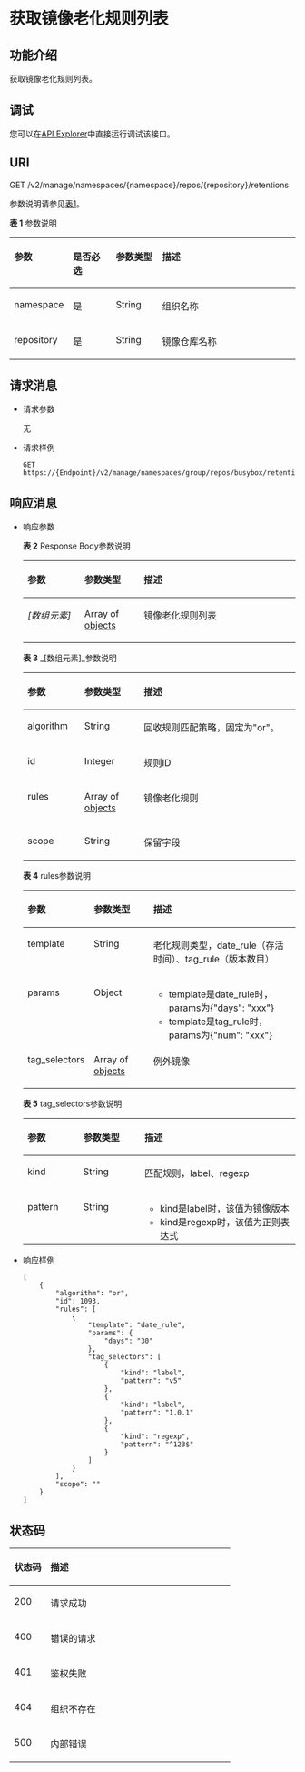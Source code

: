 # 获取镜像老化规则列表<a name="swr_02_0053"></a>

## 功能介绍<a name="se03aae4436e64394a95dc13b6f233898"></a>

获取镜像老化规则列表。

## 调试<a name="section85822133314"></a>

您可以在[API Explorer](https://apiexplorer.developer.huaweicloud.com/apiexplorer/doc?product=SWR&api=ListRetentions)中直接运行调试该接口。

## URI<a name="s476df674307e4b04b9545f9575dde042"></a>

GET /v2/manage/namespaces/\{namespace\}/repos/\{repository\}/retentions

参数说明请参见[表1](#tae82a09e27434bef9a38b734d798ae6c)。

**表 1**  参数说明

<a name="tae82a09e27434bef9a38b734d798ae6c"></a>
<table><thead align="left"><tr id="r2c22eba22439445680961f8c447f8756"><th class="cellrowborder" valign="top" width="17.1%" id="mcps1.2.5.1.1"><p id="a4276374f4f884a1a8ff6eabdab4da030"><a name="a4276374f4f884a1a8ff6eabdab4da030"></a><a name="a4276374f4f884a1a8ff6eabdab4da030"></a>参数</p>
</th>
<th class="cellrowborder" valign="top" width="15.6%" id="mcps1.2.5.1.2"><p id="p1351382513427"><a name="p1351382513427"></a><a name="p1351382513427"></a>是否必选</p>
</th>
<th class="cellrowborder" valign="top" width="16.439999999999998%" id="mcps1.2.5.1.3"><p id="p1781316754219"><a name="p1781316754219"></a><a name="p1781316754219"></a>参数类型</p>
</th>
<th class="cellrowborder" valign="top" width="50.86000000000001%" id="mcps1.2.5.1.4"><p id="zh-cn_topic_0060210625_p192541611508"><a name="zh-cn_topic_0060210625_p192541611508"></a><a name="zh-cn_topic_0060210625_p192541611508"></a>描述</p>
</th>
</tr>
</thead>
<tbody><tr id="row4140165617213"><td class="cellrowborder" valign="top" width="17.1%" headers="mcps1.2.5.1.1 "><p id="p0601928131816"><a name="p0601928131816"></a><a name="p0601928131816"></a>namespace</p>
</td>
<td class="cellrowborder" valign="top" width="15.6%" headers="mcps1.2.5.1.2 "><p id="p10507114164313"><a name="p10507114164313"></a><a name="p10507114164313"></a>是</p>
</td>
<td class="cellrowborder" valign="top" width="16.439999999999998%" headers="mcps1.2.5.1.3 "><p id="p105058419438"><a name="p105058419438"></a><a name="p105058419438"></a>String</p>
</td>
<td class="cellrowborder" valign="top" width="50.86000000000001%" headers="mcps1.2.5.1.4 "><p id="p11460935127"><a name="p11460935127"></a><a name="p11460935127"></a>组织名称</p>
</td>
</tr>
<tr id="row16478735132515"><td class="cellrowborder" valign="top" width="17.1%" headers="mcps1.2.5.1.1 "><p id="p206018288188"><a name="p206018288188"></a><a name="p206018288188"></a>repository</p>
</td>
<td class="cellrowborder" valign="top" width="15.6%" headers="mcps1.2.5.1.2 "><p id="p18920840134520"><a name="p18920840134520"></a><a name="p18920840134520"></a>是</p>
</td>
<td class="cellrowborder" valign="top" width="16.439999999999998%" headers="mcps1.2.5.1.3 "><p id="p391915406456"><a name="p391915406456"></a><a name="p391915406456"></a>String</p>
</td>
<td class="cellrowborder" valign="top" width="50.86000000000001%" headers="mcps1.2.5.1.4 "><p id="p1871615462812"><a name="p1871615462812"></a><a name="p1871615462812"></a>镜像仓库名称</p>
</td>
</tr>
</tbody>
</table>

## 请求消息<a name="section141782462587"></a>

-   请求参数

    无

-   请求样例

    ```
    GET https://{Endpoint}/v2/manage/namespaces/group/repos/busybox/retentions
    ```


## 响应消息<a name="sab9be5ce850743859bb238e072f8d1f2"></a>

-   响应参数

    **表 2**  Response Body参数说明

    <a name="table12258102419201"></a>
    <table><thead align="left"><tr id="row02581924192018"><th class="cellrowborder" valign="top" width="20.89%" id="mcps1.2.4.1.1"><p id="p325872412010"><a name="p325872412010"></a><a name="p325872412010"></a>参数</p>
    </th>
    <th class="cellrowborder" valign="top" width="21.78%" id="mcps1.2.4.1.2"><p id="p825822492018"><a name="p825822492018"></a><a name="p825822492018"></a>参数类型</p>
    </th>
    <th class="cellrowborder" valign="top" width="57.330000000000005%" id="mcps1.2.4.1.3"><p id="p1725818245205"><a name="p1725818245205"></a><a name="p1725818245205"></a>描述</p>
    </th>
    </tr>
    </thead>
    <tbody><tr id="row19258162413209"><td class="cellrowborder" valign="top" width="20.89%" headers="mcps1.2.4.1.1 "><p id="p52581524102019"><a name="p52581524102019"></a><a name="p52581524102019"></a><em id="i16401119182119"><a name="i16401119182119"></a><a name="i16401119182119"></a>[数组元素]</em></p>
    </td>
    <td class="cellrowborder" valign="top" width="21.78%" headers="mcps1.2.4.1.2 "><p id="p132588243209"><a name="p132588243209"></a><a name="p132588243209"></a>Array of <a href="#table34001413863">objects</a></p>
    </td>
    <td class="cellrowborder" valign="top" width="57.330000000000005%" headers="mcps1.2.4.1.3 "><p id="p132586249205"><a name="p132586249205"></a><a name="p132586249205"></a>镜像老化规则列表</p>
    </td>
    </tr>
    </tbody>
    </table>

    **表 3** _\[数组元素\]_参数说明

    <a name="table34001413863"></a>
    <table><thead align="left"><tr id="row17400171319612"><th class="cellrowborder" valign="top" width="20.89%" id="mcps1.2.4.1.1"><p id="p1840015139619"><a name="p1840015139619"></a><a name="p1840015139619"></a>参数</p>
    </th>
    <th class="cellrowborder" valign="top" width="21.78%" id="mcps1.2.4.1.2"><p id="p24002135620"><a name="p24002135620"></a><a name="p24002135620"></a>参数类型</p>
    </th>
    <th class="cellrowborder" valign="top" width="57.330000000000005%" id="mcps1.2.4.1.3"><p id="p174008131163"><a name="p174008131163"></a><a name="p174008131163"></a>描述</p>
    </th>
    </tr>
    </thead>
    <tbody><tr id="row112018033016"><td class="cellrowborder" valign="top" width="20.89%" headers="mcps1.2.4.1.1 "><p id="p1820170123016"><a name="p1820170123016"></a><a name="p1820170123016"></a>algorithm</p>
    </td>
    <td class="cellrowborder" valign="top" width="21.78%" headers="mcps1.2.4.1.2 "><p id="p1120110113016"><a name="p1120110113016"></a><a name="p1120110113016"></a>String</p>
    </td>
    <td class="cellrowborder" valign="top" width="57.330000000000005%" headers="mcps1.2.4.1.3 "><p id="p19201120163015"><a name="p19201120163015"></a><a name="p19201120163015"></a>回收规则匹配策略，固定为"or"。</p>
    </td>
    </tr>
    <tr id="row463823183116"><td class="cellrowborder" valign="top" width="20.89%" headers="mcps1.2.4.1.1 "><p id="p1482131117588"><a name="p1482131117588"></a><a name="p1482131117588"></a>id</p>
    </td>
    <td class="cellrowborder" valign="top" width="21.78%" headers="mcps1.2.4.1.2 "><p id="p88201811175811"><a name="p88201811175811"></a><a name="p88201811175811"></a>Integer</p>
    </td>
    <td class="cellrowborder" valign="top" width="57.330000000000005%" headers="mcps1.2.4.1.3 "><p id="p181911115588"><a name="p181911115588"></a><a name="p181911115588"></a>规则ID</p>
    </td>
    </tr>
    <tr id="row1050611711305"><td class="cellrowborder" valign="top" width="20.89%" headers="mcps1.2.4.1.1 "><p id="p2506974303"><a name="p2506974303"></a><a name="p2506974303"></a>rules</p>
    </td>
    <td class="cellrowborder" valign="top" width="21.78%" headers="mcps1.2.4.1.2 "><p id="p750714718301"><a name="p750714718301"></a><a name="p750714718301"></a>Array of <a href="#table42181229202417">objects</a></p>
    </td>
    <td class="cellrowborder" valign="top" width="57.330000000000005%" headers="mcps1.2.4.1.3 "><p id="p650747193012"><a name="p650747193012"></a><a name="p650747193012"></a>镜像老化规则</p>
    </td>
    </tr>
    <tr id="row12376752303"><td class="cellrowborder" valign="top" width="20.89%" headers="mcps1.2.4.1.1 "><p id="p537619543012"><a name="p537619543012"></a><a name="p537619543012"></a>scope</p>
    </td>
    <td class="cellrowborder" valign="top" width="21.78%" headers="mcps1.2.4.1.2 "><p id="p1437655113015"><a name="p1437655113015"></a><a name="p1437655113015"></a>String</p>
    </td>
    <td class="cellrowborder" valign="top" width="57.330000000000005%" headers="mcps1.2.4.1.3 "><p id="p15376957304"><a name="p15376957304"></a><a name="p15376957304"></a>保留字段</p>
    </td>
    </tr>
    </tbody>
    </table>

    **表 4**  rules参数说明

    <a name="table42181229202417"></a>
    <table><thead align="left"><tr id="swr_02_0025_row1501125675217"><th class="cellrowborder" valign="top" width="20.3%" id="mcps1.2.4.1.1"><p id="swr_02_0025_p1950115675213"><a name="swr_02_0025_p1950115675213"></a><a name="swr_02_0025_p1950115675213"></a>参数</p>
    </th>
    <th class="cellrowborder" valign="top" width="22.64%" id="mcps1.2.4.1.2"><p id="swr_02_0025_p13501956195215"><a name="swr_02_0025_p13501956195215"></a><a name="swr_02_0025_p13501956195215"></a>参数类型</p>
    </th>
    <th class="cellrowborder" valign="top" width="57.06%" id="mcps1.2.4.1.3"><p id="swr_02_0025_p05011356105212"><a name="swr_02_0025_p05011356105212"></a><a name="swr_02_0025_p05011356105212"></a>描述</p>
    </th>
    </tr>
    </thead>
    <tbody><tr id="row12820312172413"><td class="cellrowborder" valign="top" width="20.3%" headers="mcps1.2.4.1.1 "><p id="swr_02_0025_p175011256195216"><a name="swr_02_0025_p175011256195216"></a><a name="swr_02_0025_p175011256195216"></a>template</p>
    </td>
    <td class="cellrowborder" valign="top" width="22.64%" headers="mcps1.2.4.1.2 "><p id="swr_02_0025_p15016563526"><a name="swr_02_0025_p15016563526"></a><a name="swr_02_0025_p15016563526"></a>String</p>
    </td>
    <td class="cellrowborder" valign="top" width="57.06%" headers="mcps1.2.4.1.3 "><p id="swr_02_0025_p1750165635213"><a name="swr_02_0025_p1750165635213"></a><a name="swr_02_0025_p1750165635213"></a>老化规则类型，date_rule（存活时间）、tag_rule（版本数目）</p>
    </td>
    </tr>
    <tr id="swr_02_0025_row1850165616523"><td class="cellrowborder" valign="top" width="20.3%" headers="mcps1.2.4.1.1 "><p id="swr_02_0025_p1250115614527"><a name="swr_02_0025_p1250115614527"></a><a name="swr_02_0025_p1250115614527"></a>params</p>
    </td>
    <td class="cellrowborder" valign="top" width="22.64%" headers="mcps1.2.4.1.2 "><p id="swr_02_0025_p1250125625217"><a name="swr_02_0025_p1250125625217"></a><a name="swr_02_0025_p1250125625217"></a>Object</p>
    </td>
    <td class="cellrowborder" valign="top" width="57.06%" headers="mcps1.2.4.1.3 "><a name="ul149031021391"></a><a name="ul149031021391"></a><ul id="ul149031021391"><li>template是date_rule时，params为{"days": "xxx"}</li><li>template是tag_rule时，params为{"num": "xxx"}</li></ul>
    </td>
    </tr>
    <tr id="swr_02_0025_row163821337175510"><td class="cellrowborder" valign="top" width="20.3%" headers="mcps1.2.4.1.1 "><p id="swr_02_0025_p4382163717558"><a name="swr_02_0025_p4382163717558"></a><a name="swr_02_0025_p4382163717558"></a>tag_selectors</p>
    </td>
    <td class="cellrowborder" valign="top" width="22.64%" headers="mcps1.2.4.1.2 "><p id="swr_02_0025_p15382183717558"><a name="swr_02_0025_p15382183717558"></a><a name="swr_02_0025_p15382183717558"></a>Array of <a href="#table147018428247">objects</a></p>
    </td>
    <td class="cellrowborder" valign="top" width="57.06%" headers="mcps1.2.4.1.3 "><p id="swr_02_0025_p2382183716556"><a name="swr_02_0025_p2382183716556"></a><a name="swr_02_0025_p2382183716556"></a>例外镜像</p>
    </td>
    </tr>
    </tbody>
    </table>

    **表 5**  tag\_selectors参数说明

    <a name="table147018428247"></a>
    <table><thead align="left"><tr id="swr_02_0025_row155921317562"><th class="cellrowborder" valign="top" width="20.447955204479552%" id="mcps1.2.4.1.1"><p id="swr_02_0025_p1459151310562"><a name="swr_02_0025_p1459151310562"></a><a name="swr_02_0025_p1459151310562"></a>参数</p>
    </th>
    <th class="cellrowborder" valign="top" width="22.4977502249775%" id="mcps1.2.4.1.2"><p id="swr_02_0025_p1759151325619"><a name="swr_02_0025_p1759151325619"></a><a name="swr_02_0025_p1759151325619"></a>参数类型</p>
    </th>
    <th class="cellrowborder" valign="top" width="57.05429457054294%" id="mcps1.2.4.1.3"><p id="swr_02_0025_p195911138561"><a name="swr_02_0025_p195911138561"></a><a name="swr_02_0025_p195911138561"></a>描述</p>
    </th>
    </tr>
    </thead>
    <tbody><tr id="swr_02_0025_row85915132566"><td class="cellrowborder" valign="top" width="20.447955204479552%" headers="mcps1.2.4.1.1 "><p id="swr_02_0025_p459813205616"><a name="swr_02_0025_p459813205616"></a><a name="swr_02_0025_p459813205616"></a>kind</p>
    </td>
    <td class="cellrowborder" valign="top" width="22.4977502249775%" headers="mcps1.2.4.1.2 "><p id="swr_02_0025_p145914135569"><a name="swr_02_0025_p145914135569"></a><a name="swr_02_0025_p145914135569"></a>String</p>
    </td>
    <td class="cellrowborder" valign="top" width="57.05429457054294%" headers="mcps1.2.4.1.3 "><p id="swr_02_0025_p1459151315617"><a name="swr_02_0025_p1459151315617"></a><a name="swr_02_0025_p1459151315617"></a>匹配规则，label、regexp</p>
    </td>
    </tr>
    <tr id="swr_02_0025_row85916136569"><td class="cellrowborder" valign="top" width="20.447955204479552%" headers="mcps1.2.4.1.1 "><p id="swr_02_0025_p1159121315618"><a name="swr_02_0025_p1159121315618"></a><a name="swr_02_0025_p1159121315618"></a>pattern</p>
    </td>
    <td class="cellrowborder" valign="top" width="22.4977502249775%" headers="mcps1.2.4.1.2 "><p id="swr_02_0025_p135911139566"><a name="swr_02_0025_p135911139566"></a><a name="swr_02_0025_p135911139566"></a>String</p>
    </td>
    <td class="cellrowborder" valign="top" width="57.05429457054294%" headers="mcps1.2.4.1.3 "><a name="swr_02_0025_ul1862081019469"></a><a name="swr_02_0025_ul1862081019469"></a><ul id="swr_02_0025_ul1862081019469"><li>kind是label时，该值为镜像版本</li><li>kind是regexp时，该值为正则表达式</li></ul>
    </td>
    </tr>
    </tbody>
    </table>

-   响应样例

    ```
    [
        {
            "algorithm": "or",
            "id": 1093,
            "rules": [
                {
                    "template": "date_rule",
                    "params": {
                        "days": "30"
                    },
                    "tag_selectors": [
                        {
                            "kind": "label",
                            "pattern": "v5"
                        },
                        {
                            "kind": "label",
                            "pattern": "1.0.1"
                        },
                        {
                            "kind": "regexp",
                            "pattern": "^123$"
                        }
                    ]
                }
            ],
            "scope": ""
        }
    ]
    ```


## 状态码<a name="s336c1dbc7af446a1b3cc077ea3f82fc9"></a>

<a name="t33d02fa79e8443868a71c99f411610a5"></a>
<table><thead align="left"><tr id="r9eb80d64e8f34d0db940daa95fc929dd"><th class="cellrowborder" valign="top" width="16.439999999999998%" id="mcps1.1.3.1.1"><p id="a7e51ed73a71e4dc29d0dd4aae3016632"><a name="a7e51ed73a71e4dc29d0dd4aae3016632"></a><a name="a7e51ed73a71e4dc29d0dd4aae3016632"></a>状态码</p>
</th>
<th class="cellrowborder" valign="top" width="83.56%" id="mcps1.1.3.1.2"><p id="aa802d02e21c944f1863435a0d11c7ec1"><a name="aa802d02e21c944f1863435a0d11c7ec1"></a><a name="aa802d02e21c944f1863435a0d11c7ec1"></a>描述</p>
</th>
</tr>
</thead>
<tbody><tr id="r1cc0192c651444db882dde750b14be23"><td class="cellrowborder" valign="top" width="16.439999999999998%" headers="mcps1.1.3.1.1 "><p id="a6a3639a3cb154e17b95c5076c8036471"><a name="a6a3639a3cb154e17b95c5076c8036471"></a><a name="a6a3639a3cb154e17b95c5076c8036471"></a>200</p>
</td>
<td class="cellrowborder" valign="top" width="83.56%" headers="mcps1.1.3.1.2 "><p id="ad54ae639e7f94380a87bfc10cc91a4f0"><a name="ad54ae639e7f94380a87bfc10cc91a4f0"></a><a name="ad54ae639e7f94380a87bfc10cc91a4f0"></a>请求成功</p>
</td>
</tr>
<tr id="r0bd68000afe546dd9c7a8d3a05991a04"><td class="cellrowborder" valign="top" width="16.439999999999998%" headers="mcps1.1.3.1.1 "><p id="ad46ccdc6b7e04df3b6b5679f7606f434"><a name="ad46ccdc6b7e04df3b6b5679f7606f434"></a><a name="ad46ccdc6b7e04df3b6b5679f7606f434"></a>400</p>
</td>
<td class="cellrowborder" valign="top" width="83.56%" headers="mcps1.1.3.1.2 "><p id="a1f2e8d58145d461781428d28f07a5351"><a name="a1f2e8d58145d461781428d28f07a5351"></a><a name="a1f2e8d58145d461781428d28f07a5351"></a>错误的请求</p>
</td>
</tr>
<tr id="row059261364320"><td class="cellrowborder" valign="top" width="16.439999999999998%" headers="mcps1.1.3.1.1 "><p id="p059261310438"><a name="p059261310438"></a><a name="p059261310438"></a>401</p>
</td>
<td class="cellrowborder" valign="top" width="83.56%" headers="mcps1.1.3.1.2 "><p id="p759261314433"><a name="p759261314433"></a><a name="p759261314433"></a>鉴权失败</p>
</td>
</tr>
<tr id="row9547111612437"><td class="cellrowborder" valign="top" width="16.439999999999998%" headers="mcps1.1.3.1.1 "><p id="p19547131615432"><a name="p19547131615432"></a><a name="p19547131615432"></a>404</p>
</td>
<td class="cellrowborder" valign="top" width="83.56%" headers="mcps1.1.3.1.2 "><p id="p16547416114315"><a name="p16547416114315"></a><a name="p16547416114315"></a>组织不存在</p>
</td>
</tr>
<tr id="r19bdef782c164c93917f897241e521f8"><td class="cellrowborder" valign="top" width="16.439999999999998%" headers="mcps1.1.3.1.1 "><p id="a7da68e311c0f4267bacf3cbdb71d1ead"><a name="a7da68e311c0f4267bacf3cbdb71d1ead"></a><a name="a7da68e311c0f4267bacf3cbdb71d1ead"></a>500</p>
</td>
<td class="cellrowborder" valign="top" width="83.56%" headers="mcps1.1.3.1.2 "><p id="aa6fd12cedd8841e29eeeca27c1bdea1a"><a name="aa6fd12cedd8841e29eeeca27c1bdea1a"></a><a name="aa6fd12cedd8841e29eeeca27c1bdea1a"></a>内部错误</p>
</td>
</tr>
</tbody>
</table>

